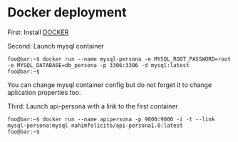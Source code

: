 # Docker deployment

First: Install [DOCKER](https://docs.docker.com/engine/install/ubuntu/)

Second: Launch mysql container

```console
foo@bar:~$ docker run --name mysql-persona -e MYSQL_ROOT_PASSWORD=root -e MYSQL_DATABASE=db_persona -p 3306:3306 -d mysql:latest
foo@bar:~$
```

You can change mysql container config but do not forget it to change aplication properties too.

Third: Launch api-persona with a link to the first container

```console
foo@bar:~$ docker run --name apipersona -p 9000:9000 -i -t --link mysql-persona:mysql nahimfelicito/api-persona1.0:latest
foo@bar:~$
```